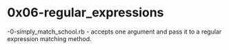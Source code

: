 # 0x06-regular_expressions

-0-simply_match_school.rb - accepts one argument and pass it to a regular expression matching method.
